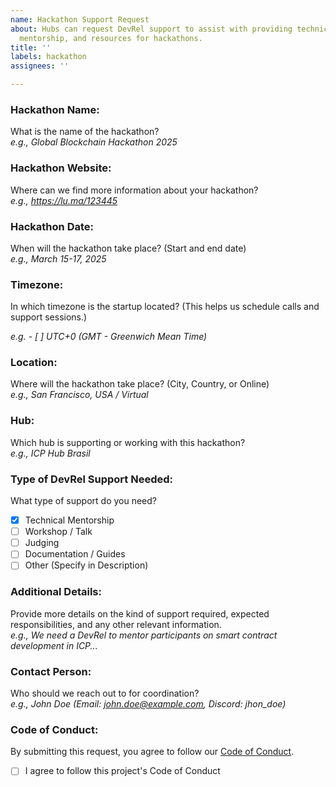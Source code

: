 ```yaml
---
name: Hackathon Support Request
about: Hubs can request DevRel support to assist with providing technical guidance,
  mentorship, and resources for hackathons.
title: ''
labels: hackathon
assignees: ''

---
```


### Hackathon Name:  
What is the name of the hackathon?  
*e.g., Global Blockchain Hackathon 2025*

### Hackathon Website:  
Where can we find more information about your hackathon?  
*e.g., https://lu.ma/123445*

### Hackathon Date:  
When will the hackathon take place? (Start and end date)  
*e.g., March 15-17, 2025*

### Timezone:  
In which timezone is the startup located? (This helps us schedule calls and support sessions.)  

*e.g. - [ ] UTC+0 (GMT - Greenwich Mean Time)*

### Location:  
Where will the hackathon take place? (City, Country, or Online)  
*e.g., San Francisco, USA / Virtual*

### Hub:  
Which hub is supporting or working with this hackathon?  
*e.g., ICP Hub Brasil*

### Type of DevRel Support Needed:  
What type of support do you need?  

- [x] Technical Mentorship
- [ ] Workshop / Talk
- [ ] Judging
- [ ] Documentation / Guides
- [ ] Other (Specify in Description)

### Additional Details:  
Provide more details on the kind of support required, expected responsibilities, and any other relevant information.  
*e.g., We need a DevRel to mentor participants on smart contract development in ICP...*

### Contact Person:  
Who should we reach out to for coordination?  
*e.g., John Doe (Email: john.doe@example.com, Discord: jhon_doe)*

### Code of Conduct:  
By submitting this request, you agree to follow our [Code of Conduct](https://example.com).  

- [ ] I agree to follow this project's Code of Conduct
